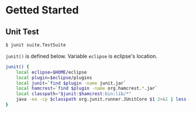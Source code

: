 # Getted Started

## Unit Test

```bash
$ junit suite.TestSuite
```

`junit()` is defined below. Variable `eclipse` is eclipse's location.

```bash
junit() {
    local eclipse=$HOME/eclipse
    local plugin=$eclipse/plugins
    local junit=`find $plugin -name junit.jar`
    local hamcrest=`find $plugin -name org.hamcrest.*.jar`
    local classpath="$junit:$hamcrest:bin:lib/*"
    java -ea -cp $classpath org.junit.runner.JUnitCore $1 2>&1 | less -S
}
```
